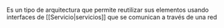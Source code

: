 Es un tipo de arquitectura que permite reutilizar sus elementos usando interfaces de [[Servicio|servicios]] que se comunican a través de una red